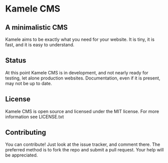 Kamele CMS
=============

A minimalistic CMS
--------------
Kamele aims to be exactly what you need for your website. It is tiny, it is fast, and it is easy to understand.

Status
--------------
At this point Kamele CMS is in development, and not nearly ready for testing, let alone production websites. Documentation, even if it is present, may not be up to date.

License
--------------
Kamele CMS is open source and licensed under the MIT license. For more information see LICENSE.txt

Contributing
--------------
You can contribute! Just look at the issue tracker, and comment there. The preferred method is to fork the repo and submit a pull request. Your help will be appreciated.